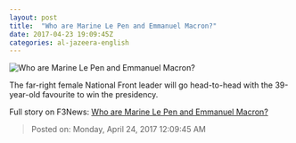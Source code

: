 ```yaml
---
layout: post
title:  "Who are Marine Le Pen and Emmanuel Macron?"
date: 2017-04-23 19:09:45Z
categories: al-jazeera-english
---
```


![Who are Marine Le Pen and Emmanuel Macron?](http://www.aljazeera.com/mritems/Images/2017/4/23/b3965628f4b84762988e68ca6ae7f6fa_18.jpg)

The far-right female National Front leader will go head-to-head with the 39-year-old favourite to win the presidency.


Full story on F3News: [Who are Marine Le Pen and Emmanuel Macron?](http://www.f3nws.com/n/FyvGgD)

> Posted on: Monday, April 24, 2017 12:09:45 AM
